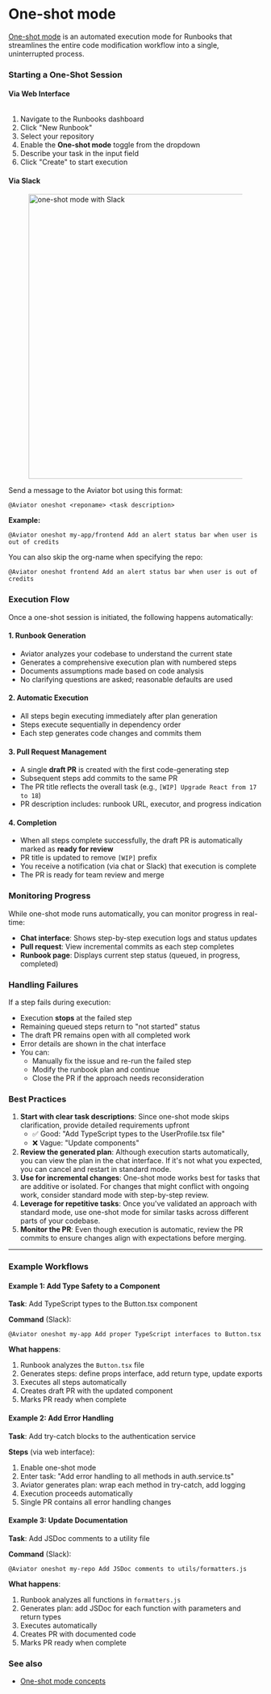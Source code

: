 # One-shot mode

[One-shot mode](../../concepts/one-shot-mode.md) is an automated execution mode for Runbooks that streamlines the entire code modification workflow into a single, uninterrupted process.

### Starting a One-Shot Session

#### **Via Web Interface**

<figure><img src="../../../.gitbook/assets/Screenshot 2025-10-14 at 11.43.10 AM.png" alt=""><figcaption></figcaption></figure>

1. Navigate to the Runbooks dashboard
2. Click "New Runbook"
3. Select your repository
4. Enable the **One-shot mode** toggle from the dropdown
5. Describe your task in the input field
6. Click "Create" to start execution

#### **Via Slack**

<figure><img src="../../../.gitbook/assets/Screenshot 2025-10-14 at 11.54.33 AM.png" alt="one-shot mode with Slack" width="563"><figcaption></figcaption></figure>

Send a message to the Aviator bot using this format:

```
@Aviator oneshot <reponame> <task description>
```

**Example:**

```
@Aviator oneshot my-app/frontend Add an alert status bar when user is out of credits
```

You can also skip the org-name when specifying the repo:

```
@Aviator oneshot frontend Add an alert status bar when user is out of credits
```

### Execution Flow

Once a one-shot session is initiated, the following happens automatically:

#### **1. Runbook Generation**

* Aviator analyzes your codebase to understand the current state
* Generates a comprehensive execution plan with numbered steps
* Documents assumptions made based on code analysis
* No clarifying questions are asked; reasonable defaults are used

#### **2. Automatic Execution**

* All steps begin executing immediately after plan generation
* Steps execute sequentially in dependency order
* Each step generates code changes and commits them

#### **3. Pull Request Management**

* A single **draft PR** is created with the first code-generating step
* Subsequent steps add commits to the same PR
* The PR title reflects the overall task (e.g., `[WIP] Upgrade React from 17 to 18`)
* PR description includes: runbook URL, executor, and progress indication

#### **4. Completion**

* When all steps complete successfully, the draft PR is automatically marked as **ready for review**
* PR title is updated to remove `[WIP]` prefix
* You receive a notification (via chat or Slack) that execution is complete
* The PR is ready for team review and merge

### Monitoring Progress

While one-shot mode runs automatically, you can monitor progress in real-time:

* **Chat interface**: Shows step-by-step execution logs and status updates
* **Pull request**: View incremental commits as each step completes
* **Runbook page**: Displays current step status (queued, in progress, completed)

### Handling Failures

If a step fails during execution:

* Execution **stops** at the failed step
* Remaining queued steps return to "not started" status
* The draft PR remains open with all completed work
* Error details are shown in the chat interface
* You can:
  * Manually fix the issue and re-run the failed step
  * Modify the runbook plan and continue
  * Close the PR if the approach needs reconsideration

### Best Practices

1. **Start with clear task descriptions**: Since one-shot mode skips clarification, provide detailed requirements upfront
   * ✅ Good: "Add TypeScript types to the UserProfile.tsx file"
   * ❌ Vague: "Update components"
2. **Review the generated plan**: Although execution starts automatically, you can view the plan in the chat interface. If it's not what you expected, you can cancel and restart in standard mode.
3. **Use for incremental changes**: One-shot mode works best for tasks that are additive or isolated. For changes that might conflict with ongoing work, consider standard mode with step-by-step review.
4. **Leverage for repetitive tasks**: Once you've validated an approach with standard mode, use one-shot mode for similar tasks across different parts of your codebase.
5. **Monitor the PR**: Even though execution is automatic, review the PR commits to ensure changes align with expectations before merging.

***

### Example Workflows

#### Example 1: Add Type Safety to a Component

**Task**: Add TypeScript types to the Button.tsx component

**Command** (Slack):

```
@Aviator oneshot my-app Add proper TypeScript interfaces to Button.tsx
```

**What happens**:

1. Runbook analyzes the `Button.tsx` file
2. Generates steps: define props interface, add return type, update exports
3. Executes all steps automatically
4. Creates draft PR with the updated component
5. Marks PR ready when complete

#### Example 2: Add Error Handling

**Task**: Add try-catch blocks to the authentication service

**Steps** (via web interface):

1. Enable one-shot mode
2. Enter task: "Add error handling to all methods in auth.service.ts"
3. Aviator generates plan: wrap each method in try-catch, add logging
4. Execution proceeds automatically
5. Single PR contains all error handling changes

#### Example 3: Update Documentation

**Task**: Add JSDoc comments to a utility file

**Command** (Slack):

```
@Aviator oneshot my-repo Add JSDoc comments to utils/formatters.js
```

**What happens**:

1. Runbook analyzes all functions in `formatters.js`
2. Generates plan: add JSDoc for each function with parameters and return types
3. Executes automatically
4. Creates PR with documented code
5. Marks PR ready when complete

### See also

* [One-shot mode concepts](../../concepts/one-shot-mode.md)
